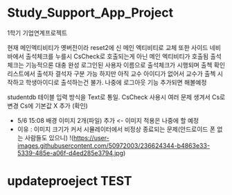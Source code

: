 # Study_Support_App_Project
1학기 기업연계프로젝트


현재 메인엑티비티가 옛버전이라 reset2에 신 메인 엑티비티로 교체
또한 사이드 네비바에서 출석체크를 누를시 CsCheck로 호출되는게 아닌 메인 엑티비티가 호출됨
출석체크는 기능적으론 대충 완성
로그인된 사용자 이름으로 출석체크가 시행되며 출첵 확인 리스트에서 출석자 결석자 구분 가능
하지만 아직 교수 아이디가 없어서 교수가 출첵 시작하고 학생아이디로 출석하는건 불가. 나중에 로그아웃 기능 추가되면 해볼예정

studentdb 테이블 입력 방식을 Text로 통일.
CsCheck 사용시 여러 문제 생겨서 Cs로 변경
Cs에 기본값 X 추가 (확인)

+ 5/6 15:08 배경 이미지 2개(파일) 추가 <- 이미지 적용은 나중에 할 예정
+ 이유 : 이미지 크기가 커서 시뮬레이터에서 비정상 종료되는 문제(안드로이드 폰 없는 사람들도 있으니)
!(https://user-images.githubusercontent.com/50972003/236624344-b4863e33-5339-485e-a06f-d4ed285e3794.jpg)
# updateproeject TEST